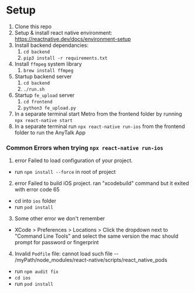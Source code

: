 # Setup

1. Clone this repo
2. Setup & install react native environment: https://reactnative.dev/docs/environment-setup
3. Install backend dependancies:
    1. `cd backend`
    2. `pip3 install -r requirements.txt`
4. Install `ffmpeg` system library
    1. `brew install ffmpeg`
5. Startup backend server
   1. `cd backend`
   2. `./run.sh`
6. Startup `fe_upload` server
   1. `cd frontend`
   2. `python3 fe_upload.py`
7. In a separate terminal start Metro from the frontend folder by running `npx react-native start`
8. In a separate terminal run `npx react-native run-ios` from the frontend folder to run the AnyTalk App

### Common Errors when trying `npx react-native run-ios`

1. error Failed to load configuration of your project.
- run `npm install --force` in root of project

2. error Failed to build iOS project. ran "xcodebuild" command but it exited with error code 65
 - cd into `ios` folder
- run `pod install`

3. Some other error we don't remember
- XCode > Preferences > Locations > Click the dropdown next to "Command Line Tools" and select the same version the mac should prompt for password or fingerprint

4. Invalid `Podfile` file: cannot load such file -- /myPath/node_modules/react-native/scripts/react_native_pods
- run `npm audit fix`
- `cd ios`
- run `pod install`
